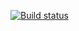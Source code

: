 [![Build status](https://ci.appveyor.com/api/projects/status/b3y05gun7c229r51/branch/master?svg=true)](https://ci.appveyor.com/project/KeatsPeeks/fry/branch/master)
